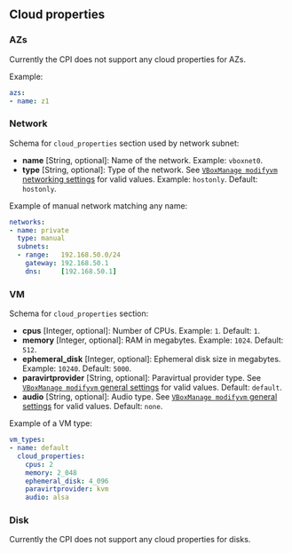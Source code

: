 ## Cloud properties

### AZs

Currently the CPI does not support any cloud properties for AZs.

Example:

```yaml
azs:
- name: z1
```

### Network

Schema for `cloud_properties` section used by network subnet:

* **name** [String, optional]: Name of the network. Example: `vboxnet0`.
* **type** [String, optional]: Type of the network. See [`VBoxManage modifyvm` networking settings](https://www.virtualbox.org/manual/ch08.html#idp46691722135120) for valid values. Example: `hostonly`. Default: `hostonly`.

Example of manual network matching any name:

```yaml
networks:
- name: private
  type: manual
  subnets:
  - range:   192.168.50.0/24
    gateway: 192.168.50.1
    dns:     [192.168.50.1]
```

### VM

Schema for `cloud_properties` section:

* **cpus** [Integer, optional]: Number of CPUs. Example: `1`. Default: `1`.
* **memory** [Integer, optional]: RAM in megabytes. Example: `1024`. Default: `512`.
* **ephemeral_disk** [Integer, optional]: Ephemeral disk size in megabytes. Example: `10240`. Default: `5000`.
* **paravirtprovider** [String, optional]: Paravirtual provider type. See [`VBoxManage modifyvm` general settings](https://www.virtualbox.org/manual/ch08.html#vboxmanage-modifyvm) for valid values. Default: `default`.
* **audio** [String, optional]: Audio type. See [`VBoxManage modifyvm` general settings](https://www.virtualbox.org/manual/ch08.html#vboxmanage-modifyvm) for valid values. Default: `none`.

Example of a VM type:

```yaml
vm_types:
- name: default
  cloud_properties:
    cpus: 2
    memory: 2_048
    ephemeral_disk: 4_096
    paravirtprovider: kvm
    audio: alsa
```

### Disk

Currently the CPI does not support any cloud properties for disks.
